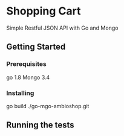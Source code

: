 # Shopping Cart

Simple Restful JSON API with Go and Mongo

## Getting Started

### Prerequisites

go 1.8
Mongo 3.4

### Installing

go build
./go-mgo-ambioshop.git

## Running the tests